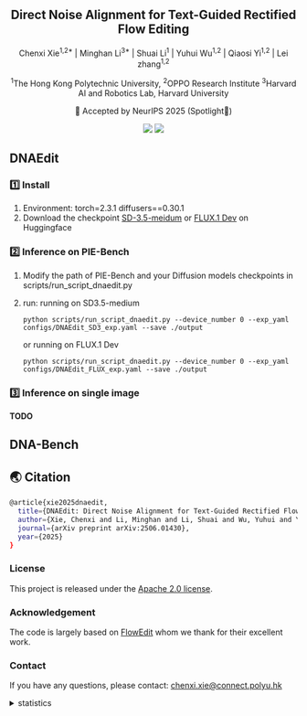 
<div align="center">
<h2>Direct Noise Alignment for Text-Guided Rectified Flow Editing</h2>



Chenxi Xie<sup>1,2*</sup>
| Minghan Li<sup>3*</sup> | 
Shuai Li<sup>1</sup> | 
Yuhui Wu<sup>1,2</sup> | 
Qiaosi Yi<sup>1,2</sup> | 
Lei zhang<sup>1,2</sup> 

<sup>1</sup>The Hong Kong Polytechnic University, <sup>2</sup>OPPO Research Institute <sup>3</sup>Harvard AI and Robotics Lab, Harvard University

🚩 Accepted by NeurIPS 2025 (Spotlight🌟)

<a href='https://arxiv.org/pdf/2506.01430'><img src='https://img.shields.io/badge/Paper-Arxiv-red'></a>
<a href='https://xiechenxi99.github.io/DNAEdit/'><img src='https://img.shields.io/badge/Project-Page-blue'></a>

</div>



## DNAEdit
### 1️⃣ Install

1. Environment: torch=2.3.1 diffusers==0.30.1
2. Download the checkpoint [SD-3.5-meidum](https://huggingface.co/stabilityai/stable-diffusion-3.5-medium) or [FLUX.1 Dev](https://huggingface.co/black-forest-labs/FLUX.1-dev) on Huggingface


### 2️⃣ Inference on PIE-Bench
1. Modify the path of PIE-Bench and your Diffusion models checkpoints in scripts/run_script_dnaedit.py
2. run: 
    running on SD3.5-medium
    ```
    python scripts/run_script_dnaedit.py --device_number 0 --exp_yaml configs/DNAEdit_SD3_exp.yaml --save ./output
    ```
    or running on FLUX.1 Dev

    ```
    python scripts/run_script_dnaedit.py --device_number 0 --exp_yaml configs/DNAEdit_FLUX_exp.yaml --save ./output
    ```
### 3️⃣ Inference on single image
**TODO**

## DNA-Bench



## 🌏 Citation

```bash
@article{xie2025dnaedit,
  title={DNAEdit: Direct Noise Alignment for Text-Guided Rectified Flow Editing},
  author={Xie, Chenxi and Li, Minghan and Li, Shuai and Wu, Yuhui and Yi, Qiaosi and Zhang, Lei},
  journal={arXiv preprint arXiv:2506.01430},
  year={2025}
}
```


### License
This project is released under the [Apache 2.0 license](LICENSE).

### Acknowledgement
The code is largely based on [FlowEdit](https://github.com/fallenshock/FlowEdit) whom we thank for their excellent work.

### Contact
If you have any questions, please contact: chenxi.xie@connect.polyu.hk


<details>
<summary>statistics</summary>

![visitors](https://visitor-badge.laobi.icu/badge?page_id=xiechenxi99.MaSS13K)

</details>
